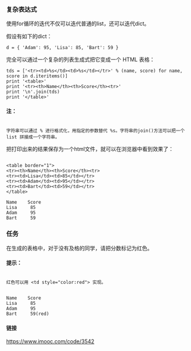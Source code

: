 ### 复杂表达式

使用for循环的迭代不仅可以迭代普通的list，还可以迭代dict。

假设有如下的dict：

```
d = { 'Adam': 95, 'Lisa': 85, 'Bart': 59 }

```
完全可以通过一个复杂的列表生成式把它变成一个 HTML 表格：

```
tds = ['<tr><td>%s</td><td>%s</td></tr>' % (name, score) for name, score in d.iteritems()]
print '<table>'
print '<tr><th>Name</th><th>Score</th><tr>'
print '\n'.join(tds)
print '</table>'

```

#### 注：

```

字符串可以通过 % 进行格式化，用指定的参数替代 %s。字符串的join()方法可以把一个 list 拼接成一个字符串。

```

把打印出来的结果保存为一个html文件，就可以在浏览器中看到效果了：

```

<table border="1">
<tr><th>Name</th><th>Score</th><tr>
<tr><td>Lisa</td><td>85</td></tr>
<tr><td>Adam</td><td>95</td></tr>
<tr><td>Bart</td><td>59</td></tr>
</table>

Name    Score
Lisa     85
Adam     95
Bart     59
```

### 任务

在生成的表格中，对于没有及格的同学，请把分数标记为红色。

#### 提示：
```

红色可以用 <td style="color:red"> 实现。


Name	Score
Lisa     85
Adam     95
Bart     59(red)
```

#### 链接

https://www.imooc.com/code/3542



